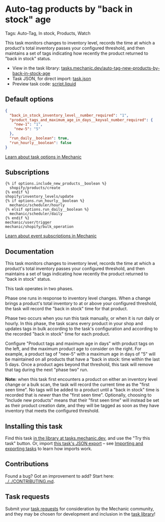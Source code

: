 # Auto-tag products by "back in stock" age

Tags: Auto-Tag, In stock, Products, Watch

This task monitors changes to inventory level, records the time at which a product's total inventory passes your configured threshold, and then maintains a set of tags indicating how recently the product returned to "back in stock" status.

* View in the task library: [tasks.mechanic.dev/auto-tag-new-products-by-back-in-stock-age](https://tasks.mechanic.dev/auto-tag-new-products-by-back-in-stock-age)
* Task JSON, for direct import: [task.json](../../tasks/auto-tag-new-products-by-back-in-stock-age.json)
* Preview task code: [script.liquid](./script.liquid)

## Default options

```json
{
  "back_in_stock_inventory_level__number_required": "1",
  "product_tags_and_maximum_age_in_days__keyval_number_required": {
    "new-1": "1",
    "new-5": "5"
  },
  "run_daily__boolean": true,
  "run_hourly__boolean": false
}
```

[Learn about task options in Mechanic](https://learn.mechanic.dev/core/tasks/options)

## Subscriptions

```liquid
{% if options.include_new_products__boolean %}
  shopify/products/create
{% endif %}
shopify/inventory_levels/update
{% if options.run_hourly__boolean %}
  mechanic/scheduler/hourly
{% elsif options.run_daily__boolean %}
  mechanic/scheduler/daily
{% endif %}
mechanic/user/trigger
mechanic/shopify/bulk_operation
```

[Learn about event subscriptions in Mechanic](https://learn.mechanic.dev/core/tasks/subscriptions)

## Documentation

This task monitors changes to inventory level, records the time at which a product's total inventory passes your configured threshold, and then maintains a set of tags indicating how recently the product returned to "back in stock" status.

This task operates in two phases.

Phase one runs in response to inventory level changes. When a change brings a product's total inventory to at or above your configured threshold, the task will record the "back in stock" time for that product.

Phase two occurs when you run this task manually, or when it is run daily or hourly. In this phase, the task scans every product in your shop and updates tags in bulk according to the task's configuration and according to the recorded "back in stock" time for each product.

Configure "Product tags and maximum age in days" with product tags on the left, and the maximum product age to consider on the right. For example, a product tag of "new-5" with a maximum age in days of "5" will be maintained on all products that have a "back in stock: time within the last 5 days. Once a product ages beyond that threshold, this task will remove that tag during the next "phase two" run.

**Note:** when this task first encounters a product on either an inventory level change or a bulk scan, the task will record the current time as the "first seen time". No tags will be added to a product until a "back in stock" time is recorded that is *newer* than the "first seen time". Optionally, choosing to "Include new products" means that their "first seen time" will instead be set as their product creation date, and they will be tagged as soon as they have inventory that meets the configured threshold.

## Installing this task

Find this task [in the library at tasks.mechanic.dev](https://tasks.mechanic.dev/auto-tag-new-products-by-back-in-stock-age), and use the "Try this task" button. Or, import [this task's JSON export](../../tasks/auto-tag-new-products-by-back-in-stock-age.json) – see [Importing and exporting tasks](https://learn.mechanic.dev/core/tasks/import-and-export) to learn how imports work.

## Contributions

Found a bug? Got an improvement to add? Start here: [../../CONTRIBUTING.md](../../CONTRIBUTING.md).

## Task requests

Submit your [task requests](https://mechanic.canny.io/task-requests) for consideration by the Mechanic community, and they may be chosen for development and inclusion in the [task library](https://tasks.mechanic.dev/)!
